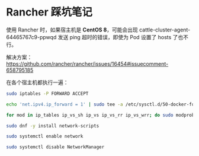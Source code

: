 # Rancher 踩坑笔记

使用 Rancher 时，如果宿主机是 **CentOS 8**，可能会出现 cattle-cluster-agent-64465767c9-ppwqd 发送 ping 超时的错误，即使为 Pod 设置了 hosts 了也不行。

解决方案：https://github.com/rancher/rancher/issues/16454#issuecomment-658795185

在各个宿主机都执行一遍：

```bash
sudo iptables -P FORWARD ACCEPT

echo 'net.ipv4.ip_forward = 1' | sudo tee -a /etc/sysctl.d/50-docker-forward.conf

for mod in ip_tables ip_vs_sh ip_vs ip_vs_rr ip_vs_wrr; do sudo modprobe $mod; echo $mod | sudo tee -a /etc/modules-load.d/iptables.conf; done

sudo dnf -y install network-scripts

sudo systemctl enable network

sudo systemctl disable NetworkManager
```

